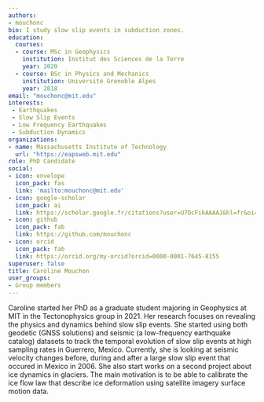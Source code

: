 ```yaml
---
authors:
- mouchonc
bio: I study slow slip events in subduction zones.
education:
  courses:
  - course: MSc in Geophysics
    institution: Institut des Sciences de la Terre
    year: 2020
  - course: BSc in Physics and Mechanics
    institution: Université Grenoble Alpes
    year: 2018
email: "mouchonc@mit.edu"
interests:
 - Earthquakes
 - Slow Slip Events
 - Low Frequency Earthquakes
 - Subduction Dynamics
organizations:
- name: Massachusetts Institute of Technology
  url: "https://eapsweb.mit.edu"
role: PhD Candidate
social:
- icon: envelope
  icon_pack: fas
  link: 'mailto:mouchonc@mit.edu'
- icon: google-scholar
  icon_pack: ai
  link: https://scholar.google.fr/citations?user=U7DcFikAAAAJ&hl=fr&oi=ao
- icon: github
  icon_pack: fab
  link: https://github.com/mouchonc
- icon: orcid
  icon_pack: fab
  link: https://orcid.org/my-orcid?orcid=0000-0001-7645-8155
superuser: false
title: Caroline Mouchon
user_groups:
- Group members
---
```


Caroline started her PhD as a graduate student majoring in Geophysics at MIT in the Tectonophysics group in 2021. Her research focuses on revealing the physics and dynamics behind slow slip events. She started using both geodetic (GNSS solutions) and seismic (a low-frequency earthquake catalog) datasets to track the temporal evolution of slow slip events at high sampling rates in Guerrero, Mexico. Currently, she is looking at seismic velocity changes before, during and after a large slow slip event that occured in Mexico in 2006.
She also start works on a second project about ice dynamics in glaciers. The main motivation is to be able to calibrate the ice flow law that describe ice deformation using satellite imagery surface motion data. 
